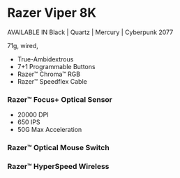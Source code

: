 # Razer Viper 8K

AVAILABLE IN
Black | Quartz | Mercury | Cyberpunk 2077

71g, wired, 

- True-Ambidextrous
- 7+1 Programmable Buttons
- Razer™ Chroma™ RGB
- Razer™ Speedflex Cable

### Razer™ Focus+ Optical Sensor
- 20000 DPI
- 650 IPS
- 50G Max Acceleration
### Razer™ Optical Mouse Switch

### Razer™ HyperSpeed Wireless